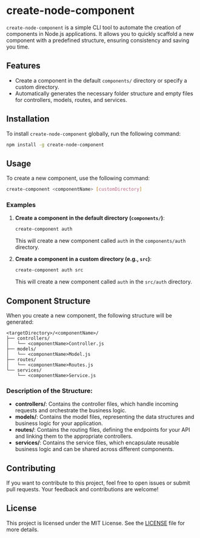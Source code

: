 
# create-node-component

`create-node-component` is a simple CLI tool to automate the creation of components in Node.js applications. It allows you to quickly scaffold a new component with a predefined structure, ensuring consistency and saving you time.

## Features

- Create a component in the default `components/` directory or specify a custom directory.
- Automatically generates the necessary folder structure and empty files for controllers, models, routes, and services.

## Installation

To install `create-node-component` globally, run the following command:

```bash
npm install -g create-node-component
```

## Usage

To create a new component, use the following command:

```bash
create-component <componentName> [customDirectory]
```

### Examples

1. **Create a component in the default directory (`components/`)**:

   ```bash
   create-component auth
   ```

   This will create a new component called `auth` in the `components/auth` directory.

2. **Create a component in a custom directory (e.g., `src`)**:

   ```bash
   create-component auth src
   ```

   This will create a new component called `auth` in the `src/auth` directory.

## Component Structure

When you create a new component, the following structure will be generated:

```
<targetDirectory>/<componentName>/
├── controllers/
│   └── <componentName>Controller.js
├── models/
│   └── <componentName>Model.js
├── routes/
│   └── <componentName>Routes.js
└── services/
    └── <componentName>Service.js
```

### Description of the Structure:

- **controllers/**: Contains the controller files, which handle incoming requests and orchestrate the business logic.
- **models/**: Contains the model files, representing the data structures and business logic for your application.
- **routes/**: Contains the routing files, defining the endpoints for your API and linking them to the appropriate controllers.
- **services/**: Contains the service files, which encapsulate reusable business logic and can be shared across different components.

## Contributing

If you want to contribute to this project, feel free to open issues or submit pull requests. Your feedback and contributions are welcome!

## License

This project is licensed under the MIT License. See the [LICENSE](LICENSE) file for more details.
